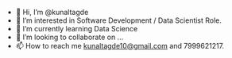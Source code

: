 - 👋 Hi, I’m @kunaltagde
- 👀 I’m interested in Software Development / Data Scientist Role.
- 🌱 I’m currently learning Data Science
- 💞️ I’m looking to collaborate on ...
- 📫 How to reach me kunaltagde10@gmail.com and 7999621217.

<!---
kunaltagde/kunaltagde is a ✨ special ✨ repository because its `README.md` (this file) appears on your GitHub profile.
You can click the Preview link to take a look at your changes.
--->
